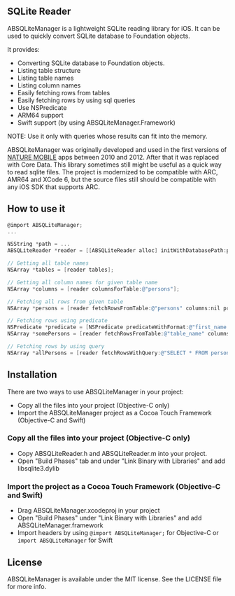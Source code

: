 ## SQLite Reader

ABSQLiteManager is a lightweight SQLite reading library for iOS. It can be used to quickly convert SQLite database to Foundation objects.

It provides:

- Converting SQLite database to Foundation objects.
- Listing table structure
- Listing table names
- Listing column names
- Easily fetching rows from tables
- Easily fetching rows by using sql queries
- Use NSPredicate
- ARM64 support
- Swift support (by using ABSQLiteManager.Framework)

NOTE: Use it only with queries whose results can fit into the memory.

ABSQLiteManager was originally developed and used in the first versions of [NATURE MOBILE](https://www.naturemobile.org) apps between 2010 and 2012. After that it was replaced with Core Data.
This library sometimes still might be useful as a quick way to read sqlite files. The project is modernized to be compatible with ARC, AMR64 and XCode 6, but the source files still should be compatible with any iOS SDK that supports ARC.


## How to use it
```objective-c
@import ABSQLiteManager;
...

NSString *path = ...
ABSQLiteReader *reader = [[ABSQLiteReader alloc] initWithDatabasePath:path];

// Getting all table names
NSArray *tables = [reader tables];

// Getting all column names for given table name
NSArray *columns = [reader columnsForTable:@"persons"];

// Fetching all rows from given table
NSArray *persons = [reader fetchRowsFromTable:@"persons" columns:nil predicate:nil error:NULL];

// Fetching rows using predicate
NSPredicate *predicate = [NSPredicate predicateWithFormat:@"first_name = %@", @"John"];
NSArray *somePersons = [reader fetchRowsFromTable:@"table_name" columns:@[@"last_name", @"birth_year"] predicate:predicate error:NULL];

// Fetching rows by using query
NSArray *allPersons = [reader fetchRowsWithQuery:@"SELECT * FROM persons" error:NULL];
```

## Installation

There are two ways to use ABSQLiteManager in your project:

- Copy all the files into your project (Objective-C only)
- Import the ABSQLiteManager project as a Cocoa Touch Framework (Objective-C and Swift)

### Copy all the files into your project (Objective-C only)

- Copy ABSQLiteReader.h and ABSQLiteReader.m into your project.
- Open "Build Phases" tab and under "Link Binary with Libraries" and add libsqlite3.dylib

### Import the project as a Cocoa Touch Framework (Objective-C and Swift)

- Drag ABSQLiteManager.xcodeproj in your project
- Open "Build Phases" under "Link Binary with Libraries" and add ABSQLiteManager.framework
- Import headers by using `@import ABSQLiteManager;` for Objective-C or `import ABSQLiteManager` for Swift


## License

ABSQLiteManager is available under the MIT license. See the LICENSE file for more info.
